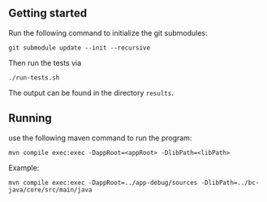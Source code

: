 ## Getting started

Run the following command to initialize the git submodules:

```
git submodule update --init --recursive
```

Then run the tests via

```
./run-tests.sh
```

The output can be found in the directory `results`.

## Running

use the following maven command to run the program:

```
mvn compile exec:exec -DappRoot=<appRoot> -DlibPath=<libPath>
```

Example:

```
mvn compile exec:exec -DappRoot=../app-debug/sources -DlibPath=../bc-java/core/src/main/java
```